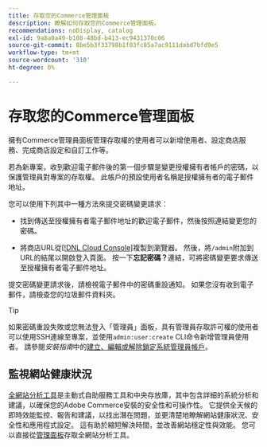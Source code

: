 ```yaml
---
title: 存取您的Commerce管理面板
description: 瞭解如何存取您的Commerce管理面板。
recommendations: noDisplay, catalog
exl-id: 9a8a0a49-b108-48bd-b413-ec9431370c06
source-git-commit: 8be5b3f33798b1f03fc85a7ac9111dabd7bfd9e5
workflow-type: tm+mt
source-wordcount: '310'
ht-degree: 0%

---
```


# 存取您的Commerce管理面板

擁有Commerce管理員面板管理存取權的使用者可以新增使用者、設定商店服務、完成商店設定和自訂工作等。

若為新專案，收到歡迎電子郵件後的第一個步驟是變更授權擁有者帳戶的密碼，以保護管理員對專案的存取權。 此帳戶的預設使用者名稱是授權擁有者的電子郵件地址。

您可以使用下列其中一種方法來提交密碼變更請求：

- 找到傳送至授權擁有者電子郵件地址的歡迎電子郵件，然後按照連結變更您的密碼。

- 將商店URL從[[!DNL Cloud Console]](../cloud-guide/project/overview.md)複製到瀏覽器。 然後，將`/admin`附加到URL的結尾以開啟登入頁面。 按一下&#x200B;**忘記密碼？**&#x200B;連結，可將密碼變更要求傳送至授權擁有者電子郵件地址。

提交密碼變更請求後，請檢視電子郵件中的密碼重設通知。 如果您沒有收到電子郵件，請檢查您的垃圾郵件資料夾。

>[!TIP]
>
>如果密碼重設失敗或您無法登入「管理員」面板，具有管理員存取許可權的使用者可以使用SSH連線至專案，並使用`admin:user:create` CLI命令新增管理員使用者。 請參閱&#x200B;_安裝指南_&#x200B;中的[建立、編輯或解除鎖定系統管理員帳戶](https://experienceleague.adobe.com/docs/commerce-operations/installation-guide/tutorials/admin.html)。

## 監視網站健康狀況

[全網站分析工具](https://experienceleague.adobe.com/en/docs/commerce-operations/tools/site-wide-analysis-tool/intro)是主動式自助服務工具和中央存放庫，其中包含詳細的系統分析和建議，以確保您的Adobe Commerce安裝的安全性和可操作性。 它提供全天候的即時效能監控、報告和建議，以找出潛在問題，並更清楚地瞭解網站健康狀況、安全性和應用程式設定。 這有助於縮短解決時間，並改善網站穩定性與效能。 您可以直接從[管理面板](https://experienceleague.adobe.com/en/docs/commerce-operations/tools/site-wide-analysis-tool/access#option-2-logging-in-to-your-site-wide-analysis-tool-dashboard-from-your-stores-admin-panel)存取全網站分析工具。
